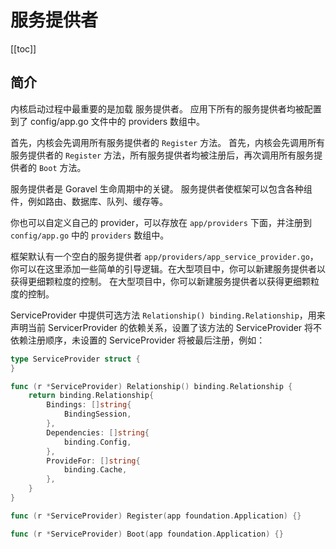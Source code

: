 # 服务提供者

[[toc]]

## 简介

内核启动过程中最重要的是加载 服务提供者。 应用下所有的服务提供者均被配置到了 config/app.go 文件中的 providers 数组中。

首先，内核会先调用所有服务提供者的 `Register` 方法。 首先，内核会先调用所有服务提供者的 `Register` 方法，所有服务提供者均被注册后，再次调用所有服务提供者的 `Boot` 方法。

服务提供者是 Goravel 生命周期中的关键。 服务提供者使框架可以包含各种组件，例如路由、数据库、队列、缓存等。

你也可以自定义自己的 provider，可以存放在 `app/providers` 下面，并注册到 `config/app.go` 中的 `providers` 数组中。

框架默认有一个空白的服务提供者 `app/providers/app_service_provider.go`，你可以在这里添加一些简单的引导逻辑。在大型项目中，你可以新建服务提供者以获得更细颗粒度的控制。 在大型项目中，你可以新建服务提供者以获得更细颗粒度的控制。

ServiceProvider 中提供可选方法 `Relationship() binding.Relationship`，用来声明当前 ServicerProvider 的依赖关系，设置了该方法的 ServiceProvider 将不依赖注册顺序，未设置的 ServiceProvider 将被最后注册，例如：

```go
type ServiceProvider struct {
}

func (r *ServiceProvider) Relationship() binding.Relationship {
	return binding.Relationship{
		Bindings: []string{
			BindingSession,
		},
		Dependencies: []string{
			binding.Config,
		},
		ProvideFor: []string{
			binding.Cache,
		},
	}
}

func (r *ServiceProvider) Register(app foundation.Application) {}

func (r *ServiceProvider) Boot(app foundation.Application) {}
```
